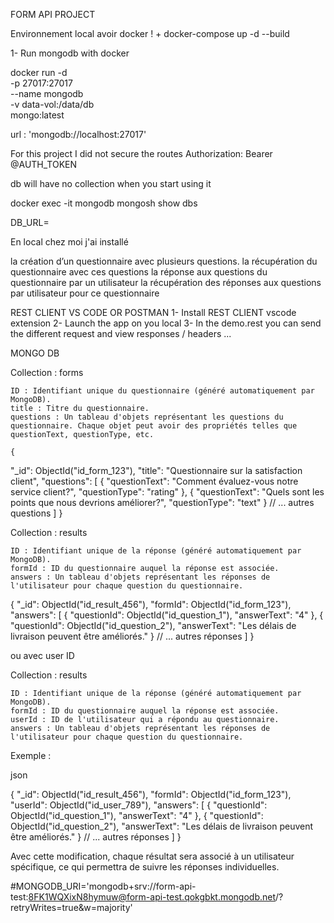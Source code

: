 FORM API PROJECT

Environnement local
avoir docker ! + docker-compose up -d --build



1- Run mongodb with docker

docker run -d \
 -p 27017:27017 \
 --name mongodb \
 -v data-vol:/data/db \
 mongo:latest

url : 'mongodb://localhost:27017'



For this project I did not secure the routes 
Authorization: Bearer @AUTH_TOKEN


db will have no collection when you start using it

docker exec -it mongodb mongosh
show dbs

DB_URL=

En local chez moi j'ai installé

la création d’un questionnaire avec plusieurs questions.
la récupération du questionnaire avec ces questions
la réponse aux questions du questionnaire par un utilisateur
la récupération des réponses aux questions par utilisateur pour ce questionnaire

REST CLIENT VS CODE OR POSTMAN
1- Install REST CLIENT vscode extension
2- Launch the app on you local
3- In the demo.rest you can send the different request and view responses / headers ...

MONGO DB

Collection : forms

    ID : Identifiant unique du questionnaire (généré automatiquement par MongoDB).
    title : Titre du questionnaire.
    questions : Un tableau d'objets représentant les questions du questionnaire. Chaque objet peut avoir des propriétés telles que questionText, questionType, etc.

    {

"\_id": ObjectId("id_form_123"),
"title": "Questionnaire sur la satisfaction client",
"questions": [
{
"questionText": "Comment évaluez-vous notre service client?",
"questionType": "rating"
},
{
"questionText": "Quels sont les points que nous devrions améliorer?",
"questionType": "text"
}
// ... autres questions
]
}

Collection : results

    ID : Identifiant unique de la réponse (généré automatiquement par MongoDB).
    formId : ID du questionnaire auquel la réponse est associée.
    answers : Un tableau d'objets représentant les réponses de l'utilisateur pour chaque question du questionnaire.

{
"\_id": ObjectId("id_result_456"),
"formId": ObjectId("id_form_123"),
"answers": [
{
"questionId": ObjectId("id_question_1"),
"answerText": "4"
},
{
"questionId": ObjectId("id_question_2"),
"answerText": "Les délais de livraison peuvent être améliorés."
}
// ... autres réponses
]
}

ou avec user ID

Collection : results

    ID : Identifiant unique de la réponse (généré automatiquement par MongoDB).
    formId : ID du questionnaire auquel la réponse est associée.
    userId : ID de l'utilisateur qui a répondu au questionnaire.
    answers : Un tableau d'objets représentant les réponses de l'utilisateur pour chaque question du questionnaire.

Exemple :

json

{
"\_id": ObjectId("id_result_456"),
"formId": ObjectId("id_form_123"),
"userId": ObjectId("id_user_789"),
"answers": [
{
"questionId": ObjectId("id_question_1"),
"answerText": "4"
},
{
"questionId": ObjectId("id_question_2"),
"answerText": "Les délais de livraison peuvent être améliorés."
}
// ... autres réponses
]
}

Avec cette modification, chaque résultat sera associé à un utilisateur spécifique, ce qui permettra de suivre les réponses individuelles.

#MONGODB_URI='mongodb+srv://form-api-test:8FK1WQXixN8hymuw@form-api-test.qokgbkt.mongodb.net/?retryWrites=true&w=majority'
